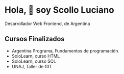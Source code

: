 <h1>
    Hola,
    <g-emoji class="g-emoji" alias="wave" fallback-src="https://github.githubassets.com/images/icons/emoji/unicode/1f44b.png">👋</g-emoji>
    soy Scollo Luciano
</h1>
<p>Desarrollador Web Frontend, de Argentina</p>
<h2>Cursos Finalizados</h2>
<ul>
    <li>Argentina Programa, Fundamentos de programación.</li>
    <li>SoloLearn, curso HTML</li>
    <li>SoloLearn, curso SQL</li>
    <li>UNAJ, Taller de GIT</li>
    
</ul>
